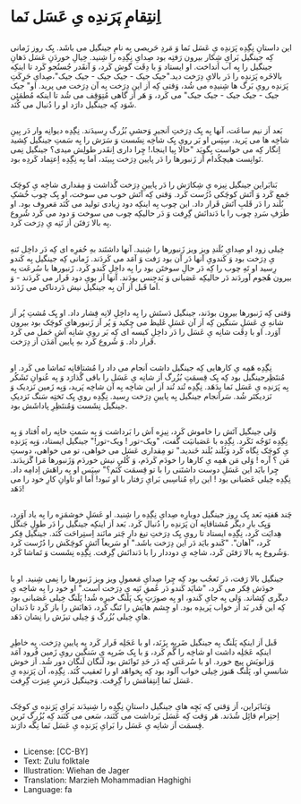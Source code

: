 # اِنتِقامِ پَرَندِه یِ عَسَل نَما

##
این داستانِ نِگِدِه پَرَندِه یِ عَسَل نَما وَ مَردِ حَریصی بِه نامِ جینگیل می باشَد. یِک روز زَمانی کِه جینگیل بَرایِ شِکار بیرون رَفتِه بود صِدایِ نِگِدِه را شِنید. خِیالِ خوردَنِ عَسَل دَهانِ جینگیل را بِه آب اَنداخت. او ایستاد وَ با دِقَت گوش کَرد، وَ آنقَدر جُستُجو کَرد تا اینکِه بالاخَره پَرَندِه را دَر بالایِ دِرَخت دید."جیک جیک - جیک جیک - جیک جیک"،صِدایِ حَرِکَتِ پَرَندِه رویِ بَرگ ها شِنیدِه می شُد، وَقتی کِه اَز این دِرَخت بِه آن دِرَخت می پرید. او" جیک جیک - جیک جیک - جیک جیک" می کَرد، وَ هَر اَز گاهی مُتِوَقِف می شُد تا اینکه مُطمَئِن شَوَد کِه جینگیل دارَد او را دُنبال می کُنَد.

##
بَعد اَز نیم ساعَت، آنها بِه یِک دِرَختِ اَنجیرِ وَحشیِ بُزُرگ رِسیدَند. نِگِدِه دیوانِه وار دَر بِینِ شاخِه ها می پَرید. سِپَس او بَر رویِ یِک شاخِه نِشَست وَ سَرَش را بِه سَمتِ جینگیل کِشید اِنگار کِه می خواست بِگویَد "حالا بِیا اینجا،! چِرا داری اِنقَدر طولِش میدی؟ جینگیل نِمی تَوانِست هیچکُدام اَز زَنبورها را دَر پایین دِرَخت بِبینَد، اَما بِه نِگِدِه اِعتِماد کَردِه بود.

##
بَنابَراین جینگیل نِیزه یِ شِکارَش را دَر پایینِ دِرَخت گُذاشت وَ مِقداری شاخِه یِ کوچَک جَمع کَرد وَ آتَش کوچَکی دُرُست کَرد. وَقتی کِه آتَش خوب می سوخت، او یِک چوب خُشکِ بُلَند را دَر قَلبِ آتَش قَرار داد. این چوب بِه اینکِه دود زِیادی تولید می کُنَد مَعروف بود. او طَرَفِ سَردِ چوب را با دَندانَش گِرِفت وَ دَر حالیکِه چوب می سوخت وَ دود می کَرد شُروع بِه بالا رَفتَن اَز تَنِه یِ دِرَخت کَرد.

##
خِیلی زود او صِدایِ بُلَندِ ویز ویز زَنبورها را شِنید. آنها داشتَند بهِ حُفرِه ای کِه دَر داخِل تَنهِ یِ دِرَخت بود وَ کَندویِ آنها دَر آن بود رَفت وَ آمَد می کَردَند. زَمانی کِه جینگیل بِه کَندو رِسید او تَهِ چوب را کِه دَر حالِ سوختَن بود را بِه داخِلِ کَندو کَرد. زَنبورها با سُرعَت بِه بیرون هُجوم آوردَند دَر حالیکِه عَصَبانی وَ بَدجِنس بودَند. آنها اَز بویِ دود فَرار می کَردَند - وَ اَما قَبل اَز آن بِه جینگیل نیش دَردناکی می زَدَند.

##
وَقتی کِه زَنبورها بیرون بودَند، جینگیل دَستَش را بِه داخِلِ لانِه فِشار داد. او یِک مُشتِ پُر اَز شانهِ یِ عَسَلِ سَنگین کِه اَز آن عَسَلِ غَلیظ می چِکید وَ پُر اَز زَنبورهایِ کوچَک بود بیرون آوَرد. او با دِقَت شانِه یِ عَسَل را دَر داخِلِ کیسه ای کِه بَر رویِ شانِه اَش حَمل می کَرد قَرار داد. وَ شُروع کَرد بهِ پایین آمَدَن اَز دِرَخت.

##
نِگِدِه هَمِه یِ کارهایی کِه جینگیل داشت اَنجام می داد را مُشتاقانِه تَماشا می کَرد. او مُنتَظِرجینگیل بود کِه یِک قِسمَتِ بُزُرگ اَز شانِه یِ عَسَل را باقی گُذارَد وَ بِه عُنوانِ تَشَکُر بِه پَرَندِه یِ عَسَل نَما بِدَهَد. نِگِدِه تُند تُند اَز این شاخِه بِه آن شاخِه پَرید، وَبِه زَمین نَزدیک وَ نَزدیکتَر شُد. سَراَنجام جینگیل بِه پایینِ دِرَخت رِسید. نِگِدِه رویِ یِک تَختِه سَنگ نَزدیکِ جینگیل نِشَست وَمُنتَظِرِ پاداشَش بود.

##
وَلی جینگیل آتَش را خاموش کَرد، نِیزِه اَش را بَرداشت وَ بِه سَمتِ خانِه راه اُفتاد وَ بِه نِگِدِه تَوَجُه نَکَرد. نِگِدِه با عَصَبانیَت گُفت، "ویک-تور ! ویک-تور!" جینگیل ایستاد، وَبِه پَرَندِه یِ کوچَک نِگاه کَرد وَبُلَند بُلَند خَندید." تو مِقداری عَسَل می خواهی، تو می خواهی، دوستِ مَن ؟ آره ! وَلی مَن هَمِه یِ کارها را خودَم کَردَم، وَ کُلی نیش خوردَم وَزَنبورها مَرا گَزیدَند. چِرا بایَد این عَسَلِ دوست داشتَنی را با تو قِسمَت کُنَم؟" سِپَس او بِه راهَش اِدامِه داد. نِگِدِه خِیلی عَصَبانی بود ! این راهِ مُناسِبی بَرایِ رَفتار با او نَبود! اَما او تاوانِ کارِ خود را می دَهَد!

##
چَند هَفتِه بَعد یِک روز جینگیل دوبارِه صِدایِ نِگِدِه را شِنید. او عَسَلِ خوشمَزِه را بِه یاد آوَرد، وَیِک بارِ دیگَر مُشتاقانِه آن پَرَندِه را دُنبال کَرد. بَعد اَز اینکِه جینگیل را دَر طولِ جَنگَل هِدایَت کَرد، نِگِدِه ایستاد تا رویِ یِک دِرَختِ تیغ دارِ چَتر مانَند اِستِراحَت کُنَد. جینگیل فِکر کَرد، "آهان". "کَندو بایَد دَر این دِرَخت باشَد." او سَریعاََ آتَشِ کوچَکَش را دُرُست کَرد وَشُروع بِه بالا رَفتَن کَرد، شاخِه یِ دوددار را با دَندانَش گِرِفت. نِگِدِه نِشَست وَ تَماشا کَرد.

##
جینگیل بالا رَفت، دَر تَعجُب بود کِه چِرا صِدایِ مَعمولِ ویز ویز زَنبورها را نِمی شِنید. او با خودَش فِکر می کَرد، "شایَد کَندو دَر عُمقِ تَنِه یِ دِرَخت اَست." او خود را بِه شاخِه یِ دیگَری کِشاند. وَلی بِه جایِ کَندو، او بِه صورَتِ یِک پَلَنگ خیرِه شُد! پَلَنگ خِیلی عَصَبانی بود کِه این قَدر بَد اَز خواب پَریدِه بود. او چِشم هایَش را تَنگ کَرد، دَهانَش را باز کَرد تا دَندان هایِ خِیلی بُزُرگ وَ خِیلی تیزَش را نِشان دَهَد.

##
قَبل اَز اینکِه پَلَنگ بِه جینگیل ضَربِه بِزَنَد، او با عَجَلِه فَرار کَرد بِه پایینِ دِرَخت. بِه خاطِرِ اینکِه عَجَلِه داشت او شاخِه را گُم کَرد، وَ با یِک ضَربِه یِ سَنگین رویِ زَمین فُرود آمَد وَزانویَش پیچ خورد. او با سُرعَتی کِه دَر حَدِ تَوانَش بود لَنگان لَنگان دور شُد. اَز خوش شانسیِ او، پَلَنگ هَنوز خِیلی خواب آلود بود کِه بِخواهَد او را تَعقیب کُنَد. نِگِدِه، آن پَرَندِه یِ عَسَل نَما اِنتِقامَش را گِرِفت. وَجینگیل دَرسِ عِبرَت گِرِفت.

##
وَبَنابَراین، اَز وَقتی کِه بَچِه هایِ جینگیل داستانِ نِگِدِه را شِنیدَند بَرایِ پَرَندِه یِ کوچَک اِحتِرام قائِل شُدَند. هَر وَقت کِه عَسَل بَرداشت می کُنَند، سَعی می کُنَند کِه بُزُرگ تَرین قِسمَت اَز شانِه یِ عَسَل را بَرایِ پَرَندِه یِ عَسَل نَما نِگَه دارَند.

##
* License: [CC-BY]
* Text: Zulu folktale
* Illustration: Wiehan de Jager
* Translation: Marzieh Mohammadian Haghighi
* Language: fa
